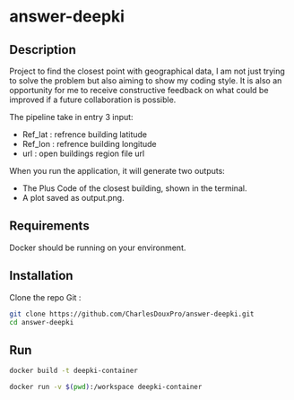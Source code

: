 # answer-deepki


## Description
Project to find the closest point with geographical data, I am not just trying to solve the problem but also aiming to show my coding style. It is also an opportunity for me to receive constructive feedback on what could be improved if a future collaboration is possible.

The pipeline take in entry 3 input:
  - Ref_lat : refrence building latitude
  - Ref_lon : refrence building longitude
  - url : open buildings region file url

When you run the application, it will generate two outputs:

  - The Plus Code of the closest building, shown in the terminal.
  - A plot saved as output.png.

## Requirements
Docker should be running on your environment.

## Installation
Clone the repo Git :
```bash
git clone https://github.com/CharlesDouxPro/answer-deepki.git
cd answer-deepki
```

## Run
```bash
docker build -t deepki-container
```
```bash
docker run -v $(pwd):/workspace deepki-container 
```

